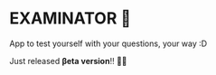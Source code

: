 # EXAMINATOR 💯
App to test yourself with your questions, your way :D

Just released **βeta version**!! 🎉🎉